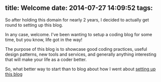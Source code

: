 title: Welcome
date: 2014-07-27 14:09:52
tags:
---
So after holding this domain for nearly 2 years, I decided to actually get round to setting up this blog.
<!-- more -->
In any case, welcome. I've been wanting to setup a coding blog for some time, but you know, life got in the way!

The purpose of this blog is to showcase good coding practices, useful design patterns, new tools and services, and generally anything interesting that will make your life as a coder better.

So, what better way to start than to blog about how I went about [setting up this blog](/2014/09/11/the-blog/)